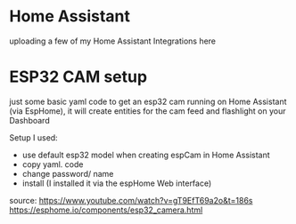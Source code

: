 # Home Assistant
uploading a few of my Home Assistant Integrations here

# ESP32 CAM setup
just some basic yaml code to get an esp32 cam running on Home Assistant (via EspHome),
it will create entities for the cam feed and flashlight on your Dashboard

Setup I used:
- use default esp32 model when creating espCam in Home Assistant
- copy yaml. code
- change password/ name
- install (I installed it via the espHome Web interface)

source:
https://www.youtube.com/watch?v=gT9EfT69a2o&t=186s
https://esphome.io/components/esp32_camera.html
